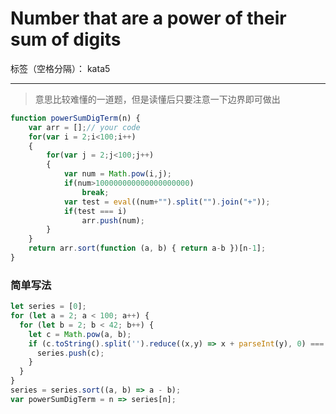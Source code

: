 # Number that are a power of their sum of digits

标签（空格分隔）： kata5

---

> 意思比较难懂的一道题，但是读懂后只要注意一下边界即可做出

```javascript
function powerSumDigTerm(n) {
    var arr = [];// your code
    for(var i = 2;i<100;i++)
    {
        for(var j = 2;j<100;j++)
        {
            var num = Math.pow(i,j);
            if(num>100000000000000000000)
                break;
            var test = eval((num+"").split("").join("+"));
            if(test === i)
                arr.push(num);
        }
    }
    return arr.sort(function (a, b) { return a-b })[n-1];
}
```

### 简单写法
```javascript
let series = [0];
for (let a = 2; a < 100; a++) {
  for (let b = 2; b < 42; b++) {
    let c = Math.pow(a, b);
    if (c.toString().split('').reduce((x,y) => x + parseInt(y), 0) === a) {
      series.push(c);
    }
  }
}
series = series.sort((a, b) => a - b);
var powerSumDigTerm = n => series[n];
```